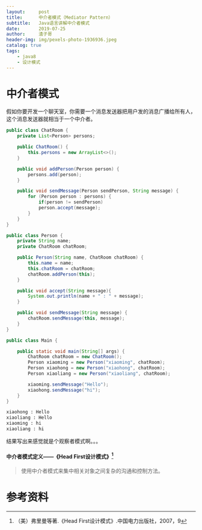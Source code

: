 ```yaml
---
layout:     post
title:      中介者模式（Mediator Pattern）
subtitle:   Java语言讲解中介者模式
date:       2019-07-25
author:     渣子哥
header-img: img/pexels-photo-1936936.jpeg
catalog: true
tags:
    - java8
    - 设计模式
---
```


# 中介者模式

假如你要开发一个聊天室，你需要一个消息发送器把用户发的消息广播给所有人，这个消息发送器就相当于一个中介者。

```java
public class ChatRoom {
    private List<Person> persons;

    public ChatRoom() {
        this.persons = new ArrayList<>();
    }

    public void addPerson(Person person) {
        persons.add(person);
    }

    public void sendMessage(Person sendPerson, String message) {
        for (Person person : persons) {
            if(person != sendPerson)
            person.accept(message);
        }
    }
}
```



```java
public class Person {
    private String name;
    private ChatRoom chatRoom;

    public Person(String name, ChatRoom chatRoom) {
        this.name = name;
        this.chatRoom = chatRoom;
        chatRoom.addPerson(this);
    }

    public void accept(String message){
        System.out.println(name + " : " + message);
    }

    public void sendMessage(String message) {
        chatRoom.sendMessage(this, message);
    }
}
```



```java
public class Main {

    public static void main(String[] args) {
        ChatRoom chatRoom = new ChatRoom();
        Person xiaoming = new Person("xiaoming", chatRoom);
        Person xiaohong = new Person("xiaohong", chatRoom);
        Person xiaoliang = new Person("xiaoliang", chatRoom);

        xiaoming.sendMessage("Hello");
        xiaohong.sendMessage("hi");
    }
}
```



```html
xiaohong : Hello
xiaoliang : Hello
xiaoming : hi
xiaoliang : hi
```



结果写出来感觉就是个观察者模式啊。。。

#### 中介者模式定义——《Head First设计模式》[^1]

> 使用中介者模式来集中相关对象之间复杂的沟通和控制方法。



# 参考资料

[^1]: （美）弗里曼等著.《Head First设计模式》.中国电力出版社，2007，9

